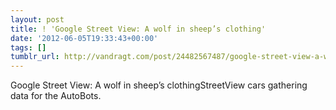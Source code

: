```yaml
---
layout: post
title: ! 'Google Street View: A wolf in sheep’s clothing'
date: '2012-06-05T19:33:43+00:00'
tags: []
tumblr_url: http://vandragt.com/post/24482567487/google-street-view-a-wolf-in-sheeps-clothing
---
```

Google Street View: A wolf in sheep’s clothingStreetView cars gathering data for the AutoBots.
